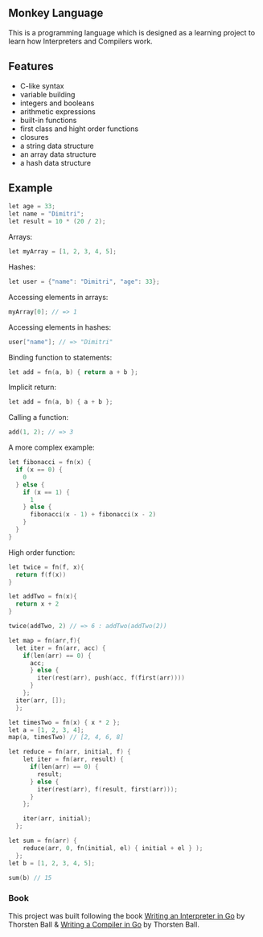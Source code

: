 ## Monkey Language

This is a programming language which is designed as a learning project to learn how Interpreters and Compilers work.

## Features

- C-like syntax
- variable building
- integers and booleans
- arithmetic expressions
- built-in functions
- first class and hight order functions
- closures
- a string data structure
- an array data structure
- a hash data structure

## Example

```cpp
let age = 33;
let name = "Dimitri";
let result = 10 * (20 / 2);
```

Arrays:

```cpp
let myArray = [1, 2, 3, 4, 5];
```

Hashes:

```cpp
let user = {"name": "Dimitri", "age": 33};
```

Accessing elements in arrays:

```cpp
myArray[0]; // => 1
```

Accessing elements in hashes:

```cpp
user["name"]; // => "Dimitri"
```

Binding function to statements:

```cpp
let add = fn(a, b) { return a + b };
```

Implicit return:

```cpp
let add = fn(a, b) { a + b };
```

Calling a function:

```cpp
add(1, 2); // => 3
```

A more complex example:

```cpp
let fibonacci = fn(x) {
  if (x == 0) {
    0
  } else {
    if (x == 1) {
      1
    } else {
      fibonacci(x - 1) + fibonacci(x - 2)
    }
  }
}
```

High order function:

```cpp
let twice = fn(f, x){
  return f(f(x))
}

let addTwo = fn(x){
  return x + 2
}

twice(addTwo, 2) // => 6 : addTwo(addTwo(2))
```

```cpp
let map = fn(arr,f){
  let iter = fn(arr, acc) {
    if(len(arr) == 0) {
      acc;
      } else {
        iter(rest(arr), push(acc, f(first(arr))))
      }
    };
  iter(arr, []);
  };

let timesTwo = fn(x) { x * 2 };
let a = [1, 2, 3, 4];
map(a, timesTwo) // [2, 4, 6, 8]

let reduce = fn(arr, initial, f) {
    let iter = fn(arr, result) {
      if(len(arr) == 0) {
        result;
      } else {
        iter(rest(arr), f(result, first(arr)));
      }
    };

    iter(arr, initial);
  };

let sum = fn(arr) {
    reduce(arr, 0, fn(initial, el) { initial + el } );
  };
let b = [1, 2, 3, 4, 5];

sum(b) // 15
```

### Book

This project was built following the book [Writing an Interpreter in Go](https://interpreterbook.com/) by Thorsten Ball & [Writing a Compiler in Go](https://compilerbook.com/) by Thorsten Ball.
